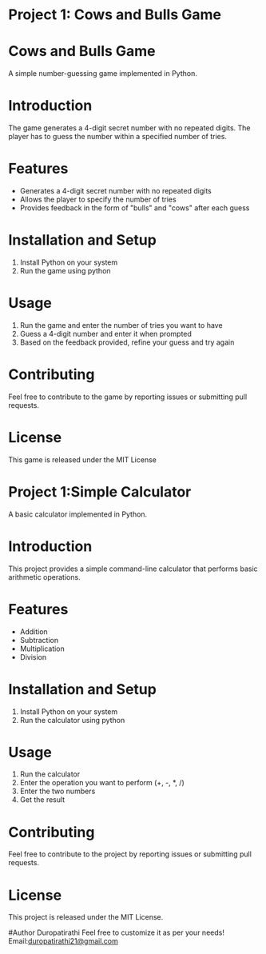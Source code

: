# Project 1: Cows and Bulls Game
# Cows and Bulls Game

A simple number-guessing game implemented in Python.

# Introduction
The game generates a 4-digit secret number with no repeated digits. The player has to guess the number within a specified number of tries.

# Features
- Generates a 4-digit secret number with no repeated digits
- Allows the player to specify the number of tries
- Provides feedback in the form of "bulls" and "cows" after each guess

# Installation and Setup
1. Install Python on your system
2. Run the game using python 

# Usage
1. Run the game and enter the number of tries you want to have
2. Guess a 4-digit number and enter it when prompted
3. Based on the feedback provided, refine your guess and try again

# Contributing
Feel free to contribute to the game by reporting issues or submitting pull requests. 

# License
This game is released under the MIT License

# Project 1:Simple Calculator

A basic calculator implemented in Python.

# Introduction
This project provides a simple command-line calculator that performs basic arithmetic operations.

# Features
- Addition
- Subtraction
- Multiplication
- Division

# Installation and Setup
1. Install Python on your system
2. Run the calculator using python

# Usage
1. Run the calculator
2. Enter the operation you want to perform (+, -, *, /)
3. Enter the two numbers
4. Get the result

# Contributing
Feel free to contribute to the project by reporting issues or submitting pull requests.

# License
This project is released under the MIT License.

#Author
Duropatirathi Feel free to customize it as per your needs! Email:duropatirathi21@gmail.com

